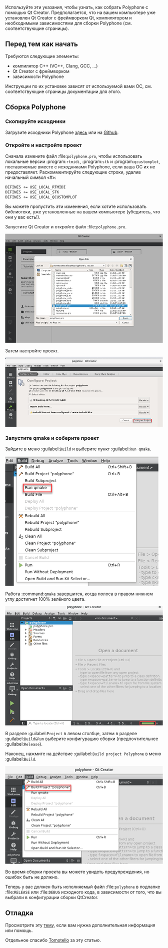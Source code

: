 Используйте эти указания, чтобы узнать, как собрать Polyphone с помощью Qt Creator.
Предполагается, что на вашем компьютере уже установлен Qt Creator с фреймворком Qt, компилятором и необходимыми зависимостями для сборки Polyphone (см. соответствующие страницы).


## Перед тем как начать


Требуются следующие элементы:

* компилятор C++ (VC++, Clang, GCC, …)
* Qt Creator с фреймворком
* зависимости Polyphone

Инструкции по их установке зависят от используемой вами ОС, см. соответствующие страницы документации для этого.


## Сборка Polyphone


### Скопируйте исходники


Загрузите исходники Polyphone <a href="https://www.polyphone-soundfonts.com/en/download" target="_blank">здесь</a> или на <a href="https://github.com/davy7125/polyphone" target="_blank">Github</a>.


### Откройте и настройте проект


Сначала измените файл :file:`polyphone.pro`, чтобы использовать локальные версии :program:`rtmidi`, :program:`stk` и :program:`qcustomplot`, поставляемые вместе с исходниками Polyphone, если ваша ОС их не предоставляет.
Раскомментируйте следующие строки, удалив начальный символ «#»:

```
DEFINES += USE_LOCAL_RTMIDI
DEFINES += USE_LOCAL_STK
DEFINES += USE_LOCAL_QCUSTOMPLOT
```

Вы можете пропустить эти изменения, если хотите использовать библиотеки, уже установленные на вашем компьютере (убедитесь, что они у вас есть!).

Запустите Qt Creator и откройте файл :file:`polyphone.pro`.


![Запуск Qt Creator](images/open-Qt-Creator.png "Запуск Qt Creator")


Затем настройте проект.

![Настройка проекта](images/configure-project.png "Настройка проекта")


### Запустите qmake и соберите проект


Зайдите в меню :guilabel:`Build` и выберите пункт :guilabel:`Run qmake`.


![Запуск qmake](images/run-qmake.png "Запуск qmake")


Работа :command:`qmake` завершится, когда полоса в правом нижнем углу достигнет 100% зелёного цвета.


![Завершение работы qmake](images/qmake-finished.png "Завершение работы qmake")


В разделе :guilabel:`Project` в левом столбце, затем в разделе :guilabel:`Build&Run` выберите конфигурацию сборки (предпочтительнее :guilabel:`Release`).

Наконец, нажмите на действие :guilabel:`Build project Polyphone` в меню :guilabel:`Build`.


![Сборка проекта](images/build-project.png "Сборка проекта")


Во время сборки проекта вы можете увидеть предупреждения, но ошибок быть не должно.

Теперь у вас должен быть исполняемый файл :file:`polyphone` в подпапке :file:`RELEASE` или :file:`DEBUG` исходного кода, в зависимости от того, что вы выбрали в конфигурации сборки QtCreator.


## Отладка


Просмотрите эту [тему](https://www.polyphone-soundfonts.com/en/forum/polyphone/support-bug-reports), если вам нужна дополнительная информация или помощь.

<p class="endpage">Отдельное спасибо <a href="https://www.polyphone-soundfonts.com/en/profile/820-tomotello">Tomotello</a> за эту статью.</p>